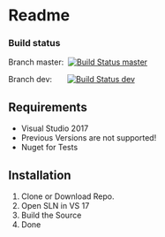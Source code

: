 # Readme

### Build status
Branch master:&nbsp; [![Build Status master](https://travis-ci.org/AvariusProject/IbSys2.svg?branch=master)](https://travis-ci.org/AvariusProject/IbSys2)

Branch dev:&nbsp;&nbsp;&nbsp;&nbsp;&nbsp;&nbsp; [![Build Status dev](https://travis-ci.org/AvariusProject/IbSys2.svg?branch=dev)](https://travis-ci.org/AvariusProject/IbSys2)

## Requirements

- Visual Studio 2017
- Previous Versions are not supported!
- Nuget for Tests



## Installation

1. Clone or Download Repo.
2. Open SLN in VS 17
3. Build the Source
4. Done



